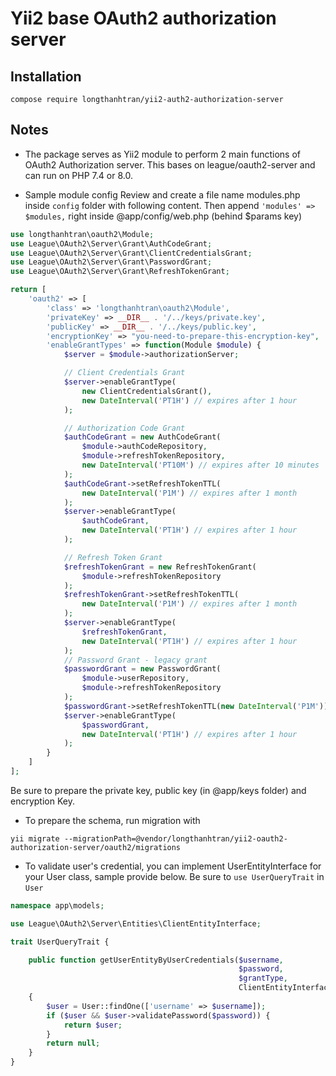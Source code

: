 # Yii2 base OAuth2 authorization server

## Installation

```shell
compose require longthanhtran/yii2-auth2-authorization-server
```

## Notes

* The package serves as Yii2 module to perform 2 main functions of OAuth2 Authorization server. This bases on league/oauth2-server and can run on PHP 7.4 or 8.0.

* Sample module config
Review and create a file name modules.php inside `config` folder with following content. Then append `'modules' => $modules,` right inside @app/config/web.php (behind $params key)

```php
use longthanhtran\oauth2\Module;
use League\OAuth2\Server\Grant\AuthCodeGrant;
use League\OAuth2\Server\Grant\ClientCredentialsGrant;
use League\OAuth2\Server\Grant\PasswordGrant;
use League\OAuth2\Server\Grant\RefreshTokenGrant;

return [
    'oauth2' => [
        'class' => 'longthanhtran\oauth2\Module',
        'privateKey' => __DIR__ . '/../keys/private.key',
        'publicKey' => __DIR__ . '/../keys/public.key',
        'encryptionKey' => "you-need-to-prepare-this-encryption-key",
        'enableGrantTypes' => function(Module $module) {
            $server = $module->authorizationServer;

            // Client Credentials Grant
            $server->enableGrantType(
                new ClientCredentialsGrant(),
                new DateInterval('PT1H') // expires after 1 hour
            );

            // Authorization Code Grant
            $authCodeGrant = new AuthCodeGrant(
                $module->authCodeRepository,
                $module->refreshTokenRepository,
                new DateInterval('PT10M') // expires after 10 minutes
            );
            $authCodeGrant->setRefreshTokenTTL(
                new DateInterval('P1M') // expires after 1 month
            );
            $server->enableGrantType(
                $authCodeGrant,
                new DateInterval('PT1H') // expires after 1 hour
            );

            // Refresh Token Grant
            $refreshTokenGrant = new RefreshTokenGrant(
                $module->refreshTokenRepository
            );
            $refreshTokenGrant->setRefreshTokenTTL(
                new DateInterval('P1M') // expires after 1 month
            );
            $server->enableGrantType(
                $refreshTokenGrant,
                new DateInterval('PT1H') // expires after 1 hour
            );
            // Password Grant - legacy grant
            $passwordGrant = new PasswordGrant(
                $module->userRepository,
                $module->refreshTokenRepository
            );
            $passwordGrant->setRefreshTokenTTL(new DateInterval('P1M'));
            $server->enableGrantType(
                $passwordGrant,
                new DateInterval('PT1H') // expires after 1 hour
            );
        }
    ]
];
```

Be sure to prepare the private key, public key (in @app/keys folder) and encryption Key.

* To prepare the schema, run migration with
```shell
yii migrate --migrationPath=@vendor/longthanhtran/yii2-oauth2-authorization-server/oauth2/migrations
```

* To validate user's credential, you can implement UserEntityInterface for your User class, sample provide below. Be sure to `use UserQueryTrait` in `User`

```php
namespace app\models;

use League\OAuth2\Server\Entities\ClientEntityInterface;

trait UserQueryTrait {

    public function getUserEntityByUserCredentials($username,
                                                   $password,
                                                   $grantType,
                                                   ClientEntityInterface $clientEntity)
    {
        $user = User::findOne(['username' => $username]);
        if ($user && $user->validatePassword($password)) {
            return $user;
        }
        return null;
    }
}
```